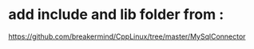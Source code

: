 # add include and lib folder from :<br>
https://github.com/breakermind/CppLinux/tree/master/MySqlConnector
